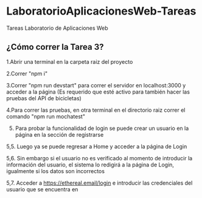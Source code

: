 # LaboratorioAplicacionesWeb-Tareas
Tareas Laboratorio de Aplicaciones Web

## ¿Cómo correr la Tarea 3?

1.Abrir una terminal en la carpeta raiz del proyecto

2.Correr "npm i"

3.Correr "npm run devstart" para correr el servidor en localhost:3000 y acceder a la página (Es requerido que esté activo para también hacer las pruebas del API de bicicletas)

4.Para correr las pruebas, en otra terminal en el directorio raiz correr el comando "npm run mochatest"

5. Para probar la funcionalidad de login se puede crear un usuario en la página en la sección de registrarse

  5,5. Luego ya se puede regresar a Home y acceder a la página de Login
  
  5,6. Sin embargo si el usuario no es verificado al momento de introducir la información del usuario, el sistema lo redigirá a la página de Login, igualmente si los datos son incorrectos
  
  5,7. Acceder a https://ethereal.email/login e introducir las credenciales del usuario que se encuentra en
